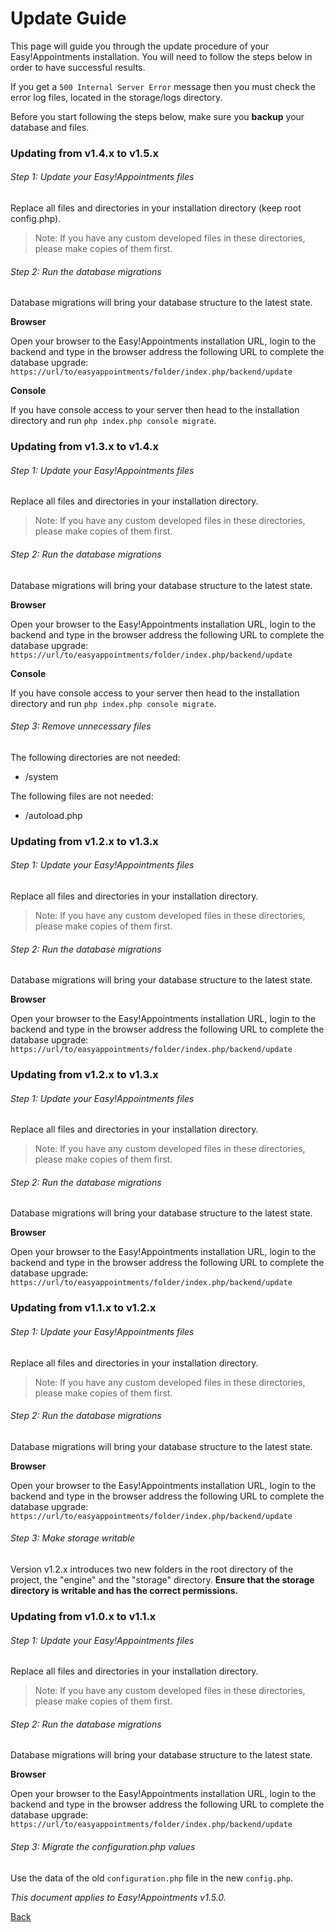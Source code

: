 # Update Guide

This page will guide you through the update procedure of your Easy!Appointments installation. You will need to follow the steps below in order to have successful results.

If you get a `500 Internal Server Error` message then you must check the error log files, located in the storage/logs directory.

Before you start following the steps below, make sure you **backup** your database and files. 

### Updating from v1.4.x to v1.5.x

###### Step 1: Update your Easy!Appointments files

Replace all files and directories in your installation directory (keep root config.php).

> Note: If you have any custom developed files in these directories, please make copies of them first.

###### Step 2: Run the database migrations

Database migrations will bring your database structure to the latest state.

**Browser**

Open your browser to the Easy!Appointments installation URL, login to the backend and type in the browser address the following URL to complete the database upgrade: `https://url/to/easyappointments/folder/index.php/backend/update`

**Console**

If you have console access to your server then head to the installation directory and run `php index.php console migrate`.


### Updating from v1.3.x to v1.4.x

###### Step 1: Update your Easy!Appointments files 

Replace all files and directories in your installation directory.

> Note: If you have any custom developed files in these directories, please make copies of them first.
        
###### Step 2: Run the database migrations 

Database migrations will bring your database structure to the latest state.

**Browser**

Open your browser to the Easy!Appointments installation URL, login to the backend and type in the browser address the following URL to complete the database upgrade: `https://url/to/easyappointments/folder/index.php/backend/update`

**Console**

If you have console access to your server then head to the installation directory and run `php index.php console migrate`.

###### Step 3: Remove unnecessary files 

The following directories are not needed: 

* /system

The following files are not needed:

* /autoload.php 

 
### Updating from v1.2.x to v1.3.x

###### Step 1: Update your Easy!Appointments files 

Replace all files and directories in your installation directory.

> Note: If you have any custom developed files in these directories, please make copies of them first.
        
###### Step 2: Run the database migrations 

Database migrations will bring your database structure to the latest state.

**Browser**

Open your browser to the Easy!Appointments installation URL, login to the backend and type in the browser address the following URL to complete the database upgrade: `https://url/to/easyappointments/folder/index.php/backend/update`


### Updating from v1.2.x to v1.3.x

###### Step 1: Update your Easy!Appointments files 

Replace all files and directories in your installation directory.

> Note: If you have any custom developed files in these directories, please make copies of them first.
        
###### Step 2: Run the database migrations 

Database migrations will bring your database structure to the latest state.

**Browser**

Open your browser to the Easy!Appointments installation URL, login to the backend and type in the browser address the following URL to complete the database upgrade: `https://url/to/easyappointments/folder/index.php/backend/update`

### Updating from v1.1.x to v1.2.x 

###### Step 1: Update your Easy!Appointments files 

Replace all files and directories in your installation directory.

> Note: If you have any custom developed files in these directories, please make copies of them first.
        
###### Step 2: Run the database migrations 

Database migrations will bring your database structure to the latest state.

**Browser**

Open your browser to the Easy!Appointments installation URL, login to the backend and type in the browser address the following URL to complete the database upgrade: `https://url/to/easyappointments/folder/index.php/backend/update`

###### Step 3: Make storage writable 

Version v1.2.x introduces two new folders in the root directory of the project, the "engine" and the "storage" directory. **Ensure that the storage directory is writable and has the correct permissions.**

### Updating from v1.0.x to v1.1.x

###### Step 1: Update your Easy!Appointments files 

Replace all files and directories in your installation directory.

> Note: If you have any custom developed files in these directories, please make copies of them first.
        
###### Step 2: Run the database migrations 

Database migrations will bring your database structure to the latest state.

**Browser**

Open your browser to the Easy!Appointments installation URL, login to the backend and type in the browser address the following URL to complete the database upgrade: `https://url/to/easyappointments/folder/index.php/backend/update`

###### Step 3: Migrate the configuration.php values

Use the data of the old `configuration.php` file in the new `config.php`. 

*This document applies to Easy!Appointments v1.5.0.*

[Back](readme.md)
